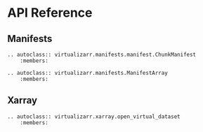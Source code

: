 # API Reference


## Manifests

```{eval-rst}
.. autoclass:: virtualizarr.manifests.manifest.ChunkManifest
    :members:
```

```{eval-rst}
.. autoclass:: virtualizarr.manifests.ManifestArray
    :members:
```

## Xarray

```{eval-rst}
.. autoclass:: virtualizarr.xarray.open_virtual_dataset
    :members:
```
